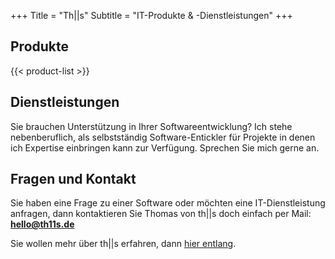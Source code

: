 +++
Title = "Th||s"
Subtitle = "IT-Produkte & -Dienstleistungen"
+++

## Produkte

{{< product-list >}}

## Dienstleistungen

Sie brauchen Unterstützung in Ihrer Softwareentwicklung? Ich stehe nebenberuflich, als selbstständig Software-Entickler für Projekte in denen ich Expertise einbringen kann zur Verfügung. Sprechen Sie mich gerne an.

## Fragen und Kontakt

Sie haben eine Frage zu einer Software oder möchten eine IT-Dienstleistung anfragen, dann kontaktieren Sie Thomas von th||s doch einfach per Mail: **[hello@th11s.de](hello@th11s.de)**

Sie wollen mehr über th||s erfahren, dann [hier entlang](/about/).

